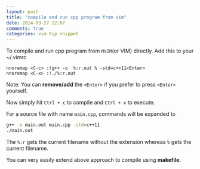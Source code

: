 ```yaml
---
layout: post
title: "compile and run cpp program from vim"
date: 2014-03-27 22:07
comments: true
categories: vim tip snippet
---
```


To compile and run cpp program from `MVIM`(or VIM) directly. Add this to
your ~/.vimrc

```vim
nnoremap <C-c> :!g++ -o  %:r.out % -std=c++11<Enter>
nnoremap <C-x> :!./%:r.out
```
Note: You can **remove/add** the `<Enter>` if you prefer to press `<Enter>` yourself.

Now simply hit `Ctrl + c` to compile and `Ctrl + x` to execute.


For a source file with name `main.cpp`, commands will be expanded to
```sh
g++ -o main.out main.cpp -std=c++11
./main.out 

```

The `%:r` gets the current filename without the extension whereas `%`
gets the current filename.

You can very easily extend above approach to compile using **makefile**.



